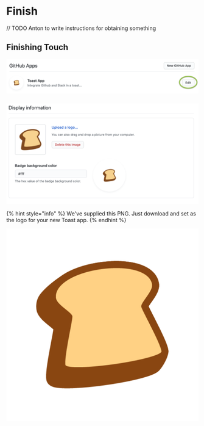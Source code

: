 # Finish

// TODO Anton to write instructions for obtaining something

## Finishing Touch

![](../../.gitbook/assets/image.png)

### 

![](../../.gitbook/assets/image%20%2812%29.png)

{% hint style="info" %}
We've supplied this PNG. Just download and set as the logo for your new Toast app.
{% endhint %}

![a friendly Toast icon](../../.gitbook/assets/toast-logo-padded-512x.png)

